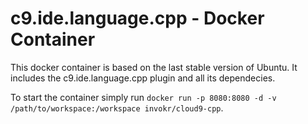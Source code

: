 c9.ide.language.cpp - Docker Container
======================================

This docker container is based on the last stable version of Ubuntu.
It includes the c9.ide.language.cpp plugin and all its dependecies.

To start the container simply run `docker run -p 8080:8080 -d -v /path/to/workspace:/workspace invokr/cloud9-cpp`.
